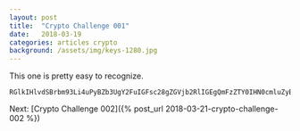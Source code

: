 ```yaml
---
layout: post
title:  "Crypto Challenge 001"
date:   2018-03-19
categories: articles crypto
background: /assets/img/keys-1280.jpg
---
```

This one is pretty easy to recognize.

````
RGlkIHlvdSBrbm93Li4uPyBZb3UgY2FuIGFsc28gZGVjb2RlIGEgQmFzZTY0IHN0cmluZyBpbiB5b3VyIHdlYiBicm93c2VyIHVzaW5nIHRoZSBKYXZhc2NyaXB0IGZ1bmN0aW9uIGF0b2IoKQ==
````

Next: [Crypto Challenge 002]({% post_url 2018-03-21-crypto-challenge-002 %})
